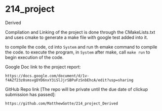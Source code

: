 # 214_project
Derived

Compilation and Linking of the project is done through the CMakeLists.txt and uses cmake to generate a make file with google test added into it.

to compile the code, cd into `System` and run th emake command to compile the code.
to execute the program, in `System` after make, call `make run` to begin execution of the code.

Google Doc link to the project report: 

    https://docs.google.com/document/d/1v-f4AZf23z0smsvgDYD6nxY3iSlJjrSBPuFzSnbEhcA/edit?usp=sharing

GitHub Repo link [The repo will be private until the due date of clickup submission has passed]: 

    https://github.com/MatthewGotte/214_project_Derived
